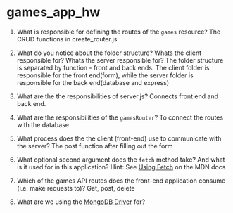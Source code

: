 # games_app_hw

1. What is responsible for defining the routes of the `games` resource?
The CRUD functions in create_router.js

2. What do you notice about the folder structure?  Whats the client responsible for? Whats the server responsible for?
The folder structure is separated by function - front and back ends. The client folder is responsible for the front end(form), while the server folder is responsible for the back end(database and express)

3. What are the the responsibilities of server.js?
Connects front end and back end.

4. What are the responsibilities of the `gamesRouter`?
To connect the routes with the database

5. What process does the the client (front-end) use to communicate with the server?
The post function after filling out the form

6. What optional second argument does the `fetch` method take? And what is it used for in this application? Hint: See [Using Fetch](https://developer.mozilla.org/en-US/docs/Web/API/Fetch_API/Using_Fetch) on the MDN docs


7. Which of the games API routes does the front-end application consume (i.e. make requests to)?
Get, post, delete

8. What are we using the [MongoDB Driver](http://mongodb.github.io/node-mongodb-native/) for?

